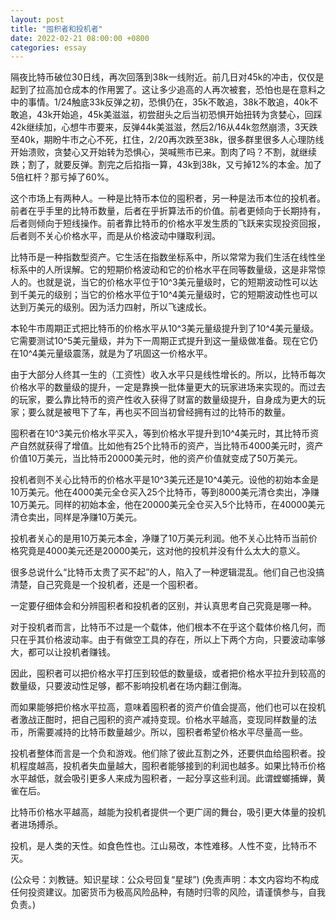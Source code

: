 ```yaml
---
layout: post
title: "囤积者和投机者"
date: 2022-02-21 08:00:00 +0800
categories: essay
---
```


隔夜比特币破位30日线，再次回落到38k一线附近。前几日对45k的冲击，仅仅是起到了拉高加仓成本的作用罢了。这让多少追高的人再次被套，恐怕也是在意料之中的事情。1/24触底33k反弹之初，恐惧仍在，35k不敢追，38k不敢追，40k不敢追，43k开始追，45k美滋滋，初尝甜头之后当初恐惧开始扭转为贪婪心，回踩42k继续加，心想牛市要来，反弹44k美滋滋，然后2/16从44k忽然崩溃，3天跌至40k，期盼牛市之心不死，扛住，2/20再次跌至38k，很多群里很多人心理防线开始溃败，贪婪心又开始转为恐惧心，哭喊熊市已来。割肉了吗？不割，就继续跌；割了，就要反弹。割完之后掐指一算，43k到38k，又亏掉12%的本金。加了5倍杠杆？那亏掉了60%。

这个市场上有两种人。一种是比特币本位的囤积者，另一种是法币本位的投机者。前者在乎手里的比特币数量，后者在乎折算法币的价值。前者更倾向于长期持有，后者则倾向于短线操作。前者靠比特币的价格水平发生质的飞跃来实现投资回报，后者则不关心价格水平，而是从价格波动中赚取利润。

比特币是一种指数型资产。它生活在指数坐标系中，所以常常为我们生活在线性坐标系中的人所误解。它的短期价格波动和它的价格水平在同等数量级，这是非常惊人的。也就是说，当它的价格水平位于10^3美元量级时，它的短期波动性可以达到千美元的级别；当它的价格水平位于10^4美元量级时，它的短期波动性也可以达到万美元的级别。因为活力四射，所以飞速成长。

本轮牛市周期正式把比特币的价格水平从10^3美元量级提升到了10^4美元量级。它需要测试10^5美元量级，并为下一周期正式提升到这一量级做准备。现在它仍在10^4美元量级震荡，就是为了巩固这一价格水平。

由于大部分人终其一生的（工资性）收入水平只是线性增长的。所以，比特币每次价格水平的数量级的提升，一定是靠换一批体量更大的玩家进场来实现的。而过去的玩家，要么靠比特币的资产性收入获得了财富的数量级提升，自身成为更大的玩家；要么就是被甩下了车，再也买不回当初曾经拥有过的比特币的数量。

囤积者在10^3美元价格水平买入，等到价格水平提升到10^4美元时，其比特币资产自然就获得了增值。比如他有25个比特币的资产，当比特币4000美元时，资产价值10万美元，当比特币20000美元时，他的资产价值就变成了50万美元。

投机者则不关心比特币的价格水平是10^3美元还是10^4美元。设他的初始本金是10万美元。他在4000美元全仓买入25个比特币，等到8000美元清仓卖出，净赚10万美元。同样的初始本金，他在20000美元全仓买入5个比特币，在40000美元清仓卖出，同样是净赚10万美元。

投机者关心的是用10万美元本金，净赚了10万美元利润。他不关心比特币当前价格究竟是4000美元还是20000美元，这对他的投机并没有什么太大的意义。

很多总说什么“比特币太贵了买不起”的人，陷入了一种逻辑混乱。他们自己也没搞清楚，自己究竟是一个投机者，还是一个囤积者。

一定要仔细体会和分辨囤积者和投机者的区别，并认真思考自己究竟是哪一种。

对于投机者而言，比特币不过是一个载体，他们根本不在乎这个载体价格几何，而只在乎其价格波动率。由于有做空工具的存在，所以上下两个方向，只要波动率够大，都可以让投机者赚钱。

因此，囤积者可以把价格水平打压到较低的数量级，或者把价格水平拉升到较高的数量级，只要波动性足够，都不影响投机者在场内翻江倒海。

而如果能够把价格水平拉高，意味着囤积者的资产价值会提高，他们也可以在投机者激战正酣时，把自己囤积的资产减持变现。价格水平越高，变现同样数量的法币，所需要减持的比特币数量越少。所以，囤积者希望价格水平尽量高一些。

投机者整体而言是一个负和游戏。他们除了彼此互割之外，还要供血给囤积者。投机程度越高，投机者失血量越大，囤积者能够接到的利润也越多。如果比特币价格水平越低，就会吸引更多人来成为囤积者，一起分享这些利润。此谓螳螂捕蝉，黄雀在后。

比特币价格水平越高，越能为投机者提供一个更广阔的舞台，吸引更大体量的投机者进场搏杀。

投机，是人类的天性。如食色性也。江山易改，本性难移。人性不变，比特币不灭。

(公众号：刘教链。知识星球：公众号回复“星球”)
(免责声明：本文内容均不构成任何投资建议。加密货币为极高风险品种，有随时归零的风险，请谨慎参与，自我负责。)